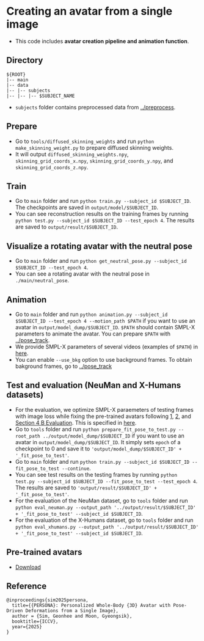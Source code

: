 # Creating an avatar from a single image

* This code includes **avatar creation pipeline and animation function**.

## Directory
```
${ROOT}
|-- main
|-- data
|-- |-- subjects
|-- |-- |-- $SUBJECT_NAME
```
* `subjects` folder contains preprocessed data from [../preprocess](../preprocess/).

## Prepare
* Go to `tools/diffused_skinning_weights` and run `python make_skinning_weight.py` to prepare diffused skinning weights.
* It will output `diffused_skinning_weights.npy`, `skinning_grid_coords_x.npy`, `skinning_grid_coords_y.npy`, and `skinning_grid_coords_z.npy`.

## Train
* Go to `main` folder and run `python train.py --subject_id $SUBJECT_ID`. The checkpoints are saved in `output/model/$SUBJECT_ID`.
* You can see reconstruction results on the training frames by running `python test.py --subject_id $SUBJECT_ID --test_epoch 4`. The results are saved to `output/result/$SUBJECT_ID`.

## Visualize a rotating avatar with the neutral pose
* Go to `main` folder and run `python get_neutral_pose.py --subject_id $SUBJECT_ID --test_epoch 4`.
* You can see a rotating avatar with the neutral pose in `./main/neutral_pose`.

## Animation
* Go to `main` folder and run `python animation.py --subject_id $SUBJECT_ID --test_epoch 4 --motion_path $PATH` if you want to use an avatar in `output/model_dump/$SUBJECT_ID`. `$PATH` should contain SMPL-X parameters to animate the avatar. You can prepare `$PATH` with [../pose_track](../pose_track).
* We provide SMPL-X parameters of several videos (examples of `$PATH`) in [here](https://drive.google.com/drive/folders/1uSdCSUAihk96iaXnGPyjvAzpZWyZNXFs?usp=sharing).
* You can enable `--use_bkg` option to use background frames. To obtain bakground frames, go to [../pose_track](../pose_track)

## Test and evaluation (NeuMan and X-Humans datasets)
* For the evaluation, we optimize SMPL-X paraemeters of testing frames with image loss while fixing the pre-trained avatars following [1](https://github.com/aipixel/GaussianAvatar/issues/14), [2](https://github.com/mikeqzy/3dgs-avatar-release/issues/21), and [Section 4 B Evaluation](https://arxiv.org/pdf/2106.13629). This is specified in [here](https://github.com/mks0601/PERSONA_RELEASE/blob/83bec03d407bb2fc9ab9d436fb7acb21afbeb731/avatar/main/model.py#L31).
* Go to `tools` folder and run `python prepare_fit_pose_to_test.py --root_path ../output/model_dump/$SUBJECT_ID` if you want to use an avatar in `output/model_dump/$SUBJECT_ID`. It simply sets `epoch` of a checkpoint to 0 and save it to `'output/model_dump/$SUBJECT_ID' + '_fit_pose_to_test'`.
* Go to `main` folder and run `python train.py --subject_id $SUBJECT_ID --fit_pose_to_test --continue`.
* You can see test results on the testing frames by running `python test.py --subject_id $SUBJECT_ID --fit_pose_to_test --test_epoch 4`. The results are saved to `'output/result/$SUBJECT_ID' + '_fit_pose_to_test'`.
* For the evaluation of the NeuMan dataset, go to `tools` folder and run `python eval_neuman.py --output_path '../output/result/$SUBJECT_ID' + '_fit_pose_to_test' --subject_id $SUBJECT_ID`.
* For the evaluation of the X-Humans dataset, go to `tools` folder and run `python eval_xhumans.py --output_path '../output/result/$SUBJECT_ID' + '_fit_pose_to_test' --subject_id $SUBJECT_ID`.

## Pre-trained avatars
* [Download](https://drive.google.com/drive/folders/1J0z0HBEYB03r9svgpeLO2AqAvV1YAzRk?usp=sharing)

## Reference
```
@inproceedings{sim2025persona,
  title={{PERSONA}: Personalized Whole-Body {3D} Avatar with Pose-Driven Deformations from a Single Image},
  author = {Sim, Geonhee and Moon, Gyeongsik},  
  booktitle={ICCV},
  year={2025}
}
```
